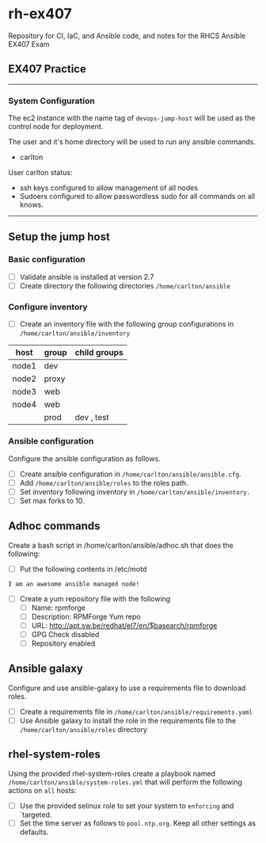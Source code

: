 # rh-ex407

Repository for CI, IaC, and Ansible code, and notes for the RHCS Ansible EX407 Exam




## EX407 Practice



---

### System Configuration

The ec2 instance with the name tag of `devops-jump-host` will be used as the control node for deployment.

The user and it's home directory will be used to run any ansible commands.
  * carlton

User carlton status:
 * ssh keys configured to allow management of all nodes
 * Sudoers configured to allow passwordless sudo for all commands on all knows.

---

## Setup the jump host

### Basic configuration
- [ ] Validate ansible is installed at version 2.7
- [ ] Create directory the following directories `/home/carlton/ansible`

### Configure inventory
- [ ] Create an inventory file with the following group configurations in `/home/carlton/ansible/inventory`

|host |group | child groups|
|---|---|---|
|node1 | dev | |
|node2 | proxy| |
|node3 | web| |
|node4 | web| |
|      | prod  | dev , test |


### Ansible configuration
Configure the ansible configuration as follows.

- [ ] Create ansible configuration in `/home/carlton/ansible/ansible.cfg`.
- [ ] Add `/home/carlton/ansible/roles` to the roles path.
- [ ] Set inventory following inventory in `/home/carlton/ansible/inventory.`
- [ ] Set max forks to 10.

## Adhoc commands

Create a bash script in /home/carlton/ansible/adhoc.sh that does the following:

- [ ] Put the following contents in /etc/motd
```
I am an awesome ansible managed node!
```
- [ ] Create a yum repository file with the following
  - [ ] Name: rpmforge
  - [ ] Description: RPMForge Yum repo
  - [ ] URL: http://apt.sw.be/redhat/el7/en/$basearch/rpmforge
  - [ ] GPG Check disabled
  - [ ] Repository enabled

## Ansible galaxy

Configure and use ansible-galaxy to use a requirements file to download roles.

- [ ] Create a requirements file in `/home/carlton/ansible/requirements.yaml`
- [ ] Use Ansible galaxy to install the role in the requirements file to the `/home/carlton/ansible/roles` directory

## rhel-system-roles

Using the provided rhel-system-roles create a playbook named `/home/carlton/ansible/system-roles.yml` that will perform the following actions on `all` hosts:

- [ ] Use the provided selinux role to set your system to `enforcing` and `targeted.
- [ ] Set the time server as follows to `pool.ntp.org`. Keep all other settings as defaults.
